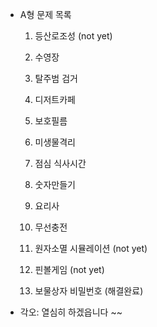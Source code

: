 - A형 문제 목록
  
  1. 등산로조성 (not yet)
  
  2. 수영장
  
  3. 탈주범 검거
  
  4. 디저트카페
  
  5. 보호필름
  
  6. 미생물격리
  
  7. 점심 식사시간
  
  8. 숫자만들기
  
  9. 요리사
  
  10. 무선충전
  
  11. 원자소멸 시뮬레이션 (not yet)
  
  12. 핀볼게임 (not yet)
  
  13. 보물상자 비밀번호 (해결완료)

- 각오: 열심히 하겠읍니다 ~~


